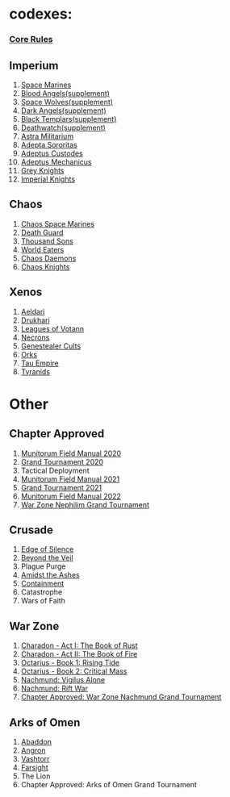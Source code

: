 # codexes:
### [Core Rules](Rulebook_9e.pdf)
## Imperium
1. [Space Marines](Imperium/Apedtus_Astartes_9e_Codex_OCR.pdf)
2. [Blood Angels(supplement)](Imperium/Blood_Angels_9e_photo.pdf)
3. [Space Wolves(supplement)](Imperium/Space_Wolves_9e_scan.pdf)
4. [Dark Angels(supplement)](Imperium/Dark_Angels_9e_scan_OCR.pdf)
5. [Black Templars(supplement)](Imperium/Black_Templars_9e_scan.pdf)
6. [Deathwatch(supplement)](Imperium/Deathwatch_9e_photo.pdf)
7. [Astra Militarium](Imperium/Astra_Militarum_9e_scan_OCR.pdf)
8. [Adepta Sororitas](Imperium/Adepta_Sororitas_9e_photo.pdf)
9. [Adeptus Custodes](Imperium/Adeptus_Custodes_9e_scan_OCR.pdf)
10. [Adeptus Mechanicus](Imperium/Adeptus_Mechanicus_9e_scan.pdf)
11. [Grey Knights](Imperium/Grey_Knights_9e_scan_OCR.pdf)
12. [Imperial Knights](Imperium/Imperial_Knights_9e_scan_OCR.pdf)
## Chaos
1. [Chaos Space Marines](Chaos/Chaos_Space_Marines_9e_scan_OCR.pdf)
2. [Death Guard](Chaos/Death_Guard_9e_scan.pdf)
3. [Thousand Sons](Chaos/Thousand_Sons_9e_scan_OCR.pdf)
4. [World Eaters](Chaos/World_Eaters_9e_photo.pdf)
5. [Chaos Daemons](Chaos/Chaos_Daemons_9e_scan_OCR.pdf)
6. [Chaos Knights](Chaos/Chaos_Knights_9e_scan_OCR.pdf)
## Xenos
1. [Aeldari](Xenos/Aeldari_9e_scan_OCR.pdf)
2. [Drukhari](Xenos/Drukhari_9e_scan.pdf)
3. [Leagues of Votann](Xenos/Leagues_of_votann_9e_scan.pdf)
4. [Necrons](Xenos/Necrons_9e_scan.pdf)
5. [Genestealer Cults](Xenos/Genestealer_Cults_9e_photo.pdf)
6. [Orks](Xenos/Orks_9e_scan.pdf)
7. [Tau Empire](Xenos/Tau_Empire_9e_scan_OCR.pdf)
8. [Tyranids](Xenos/Tyranids_9e_scan.pdf)
# Other
## Chapter Approved
1. [Munitorum Field Manual 2020](Chapter_Approved/Monitorum_Field_Manual_2020_9e.pdf)
2. [Grand Tournament 2020](Chapter_approved/Grand_Tournament_2020_9e.pdf)
3. Tactical Deployment
4. [Munitorum Field Manual 2021](Chapter_Approved/Munitorum_field_Manual_2021_9e_mk2.pdf)
5. [Grand Tournament 2021](Chapter_Approved/Grand_Tournament_2021_9e.pdf)
6. [Munitorum Field Manual 2022](Chapter_Approved/Munitorum_Field_Manual_2022_9e.pdf)
7. [War Zone Nephilim Grand Tournament](Chapter_Approved/c_a_war_zone_nephilim_gt.pdf)
## Crusade
1. [Edge of Silence](Crusade/Edge_of_Silence.pdf)
2. [Beyond the Veil](Crusade/Beyond_the_Veil.pdf)
3. Plague Purge
4. [Amidst the Ashes](Crusade/Amidst_the_Ashes.pdf)
5. [Containment](Crusade/Containment.pdf)
6. Catastrophe
7. Wars of Faith
## War Zone
1. [Charadon - Act I: The Book of Rust](War_Zone/charadon_1_the_book_of_rust.pdf)
2. [Charadon - Act II: The Book of Fire](War_Zone/charadon_2_the_book_of_fire.pdf)
3. [Octarius - Book 1: Rising Tide](War_Zone/octarius_1_rising_tide.pdf)
4. [Octarius - Book 2: Critical Mass](War_Zone/octarius_2_critical_mass.pdf)
5. [Nachmund: Vigilus Alone](War_Zone/nachmund_1_vigilus_alone.pdf)
6. [Nachmund: Rift War](War_Zone/nachmund_2_rift_war.pdf)
7. [Chapter Approved: War Zone Nachmund Grand Tournament](War_Zone/c_a_Nachmund_g_t.pdf)
## Arks of Omen
1. [Abaddon](Arks_of_Omen/Abaddon_photo.pdf)
2. [Angron](Arks_of_Omen/Angron.pdf)
3. [Vashtorr](Arks_of_Omen/Vashtorr.pdf)
4. [Farsight](Arks_of_Omen/Farsight(lore).pdf)
5. The Lion
6. Chapter Approved: Arks of Omen Grand Tournament